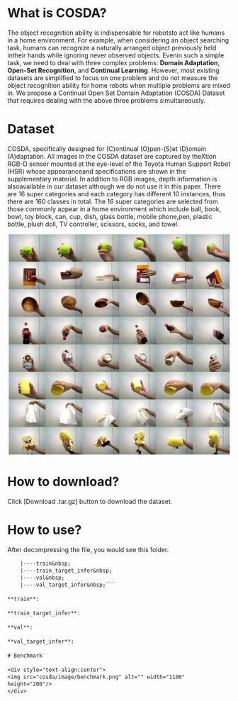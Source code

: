 # What is COSDA?

The object recognition ability is indispensable for robotsto act like humans in a home environment. For example, when considering an object searching task, humans can recognize a naturally arranged object previously held intheir hands while ignoring never observed objects. Evenin such a simple task, we need to deal with three complex problems: **Domain Adaptation**, **Open-Set Recognition**, and **Continual Learning**. However, most existing datasets are simplified to focus on one problem and do not measure the object recognition ability for home robots when multiple problems are mixed in. We propose a Continual Open Set Domain Adaptation (COSDA) Dataset that requires dealing with the above three problems simultaneously.


# Dataset

COSDA, specifically designed for (C)ontinual (O)pen-(S)et (D)omain (A)daptation. All images in the COSDA dataset are captured by theXtion RGB-D sensor mounted at the eye-level of the Toyota Human Support Robot (HSR) whose appearanceand specifications are shown in the supplementary material. In addition to RGB images, depth information is alsoavailable in our dataset although we do not use it in this paper. There are 16 super categories and each category has different 10 instances, thus there are  160 classes in total. The 16 super categories are selected from those commonly appear in a home environment which include ball, book, bowl, toy block, can, cup, dish, glass bottle, mobile phone,pen, plastic bottle, plush doll, TV controller, scissors, socks, and towel.
<div style="text-align:center">
<img src="cosda/image/example.png" alt="" width="500" height="500"/>
</div>


# How to download?

Click [Download .tar.gz] button to download the dataset.


# How to use?
After decompressing the file, you would see this folder.

```data/&nbsp;
    |----train&nbsp;
    |----train_target_infer&nbsp;
    |----val&nbsp;
    |----val_target_infer&nbsp;```

**train**:

**train_target_infer**:

**val**:

**val_target_infer**:

# Benchmark

<div style="text-align:center">
<img src="cosda/image/benchmark.png" alt="" width="1100" height="200"/>
</div>
